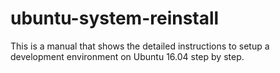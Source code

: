 # ubuntu-system-reinstall
This is a manual that shows the detailed instructions to setup a development environment on Ubuntu 16.04 step by step.
